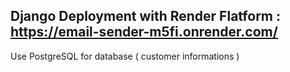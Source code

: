 ## Django Deployment with Render Flatform : https://email-sender-m5fi.onrender.com/
Use PostgreSQL for database ( customer informations )

